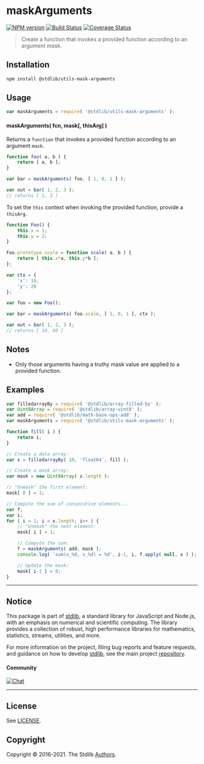 <!--

@license Apache-2.0

Copyright (c) 2021 The Stdlib Authors.

Licensed under the Apache License, Version 2.0 (the "License");
you may not use this file except in compliance with the License.
You may obtain a copy of the License at

   http://www.apache.org/licenses/LICENSE-2.0

Unless required by applicable law or agreed to in writing, software
distributed under the License is distributed on an "AS IS" BASIS,
WITHOUT WARRANTIES OR CONDITIONS OF ANY KIND, either express or implied.
See the License for the specific language governing permissions and
limitations under the License.

-->

# maskArguments

[![NPM version][npm-image]][npm-url] [![Build Status][test-image]][test-url] [![Coverage Status][coverage-image]][coverage-url] <!-- [![dependencies][dependencies-image]][dependencies-url] -->

> Create a function that invokes a provided function according to an argument mask.

<!-- Section to include introductory text. Make sure to keep an empty line after the intro `section` element and another before the `/section` close. -->

<section class="intro">

</section>

<!-- /.intro -->

<!-- Package usage documentation. -->

<section class="installation">

## Installation

```bash
npm install @stdlib/utils-mask-arguments
```

</section>

<section class="usage">

## Usage

```javascript
var maskArguments = require( '@stdlib/utils-mask-arguments' );
```

#### maskArguments( fcn, mask\[, thisArg] )

Returns a `function` that invokes a provided function according to an argument `mask`.

```javascript
function foo( a, b ) {
    return [ a, b ];
}

var bar = maskArguments( foo, [ 1, 0, 1 ] );

var out = bar( 1, 2, 3 );
// returns [ 1, 3 ]
```

To set the `this` context when invoking the provided function, provide a `thisArg`.

<!-- eslint-disable no-restricted-syntax -->

```javascript
function Foo() {
    this.x = 1;
    this.y = 2;
}

Foo.prototype.scale = function scale( a, b ) {
    return [ this.x*a, this.y*b ];
};

var ctx = {
    'x': 10,
    'y': 20
};

var foo = new Foo();

var bar = maskArguments( foo.scale, [ 1, 0, 1 ], ctx );

var out = bar( 1, 2, 3 );
// returns [ 10, 60 ]
```

</section>

<!-- /.usage -->

<!-- Package usage notes. Make sure to keep an empty line after the `section` element and another before the `/section` close. -->

<section class="notes">

## Notes

-   Only those arguments having a truthy mask value are applied to a provided function.

</section>

<!-- /.notes -->

<!-- Package usage examples. -->

<section class="examples">

## Examples

<!-- eslint no-undef: "error" -->

```javascript
var filledarrayBy = require( '@stdlib/array-filled-by' );
var Uint8Array = require( '@stdlib/array-uint8' );
var add = require( '@stdlib/math-base-ops-add' );
var maskArguments = require( '@stdlib/utils-mask-arguments' );

function fill( i ) {
    return i;
}

// Create a data array:
var x = filledarrayBy( 10, 'float64', fill );

// Create a mask array:
var mask = new Uint8Array( x.length );

// "Unmask" the first element:
mask[ 0 ] = 1;

// Compute the sum of consecutive elements...
var f;
var i;
for ( i = 1; i < x.length; i++ ) {
    // "Unmask" the next element:
    mask[ i ] = 1;

    // Compute the sum:
    f = maskArguments( add, mask );
    console.log( 'sum(x_%d, x_%d) = %d', i-1, i, f.apply( null, x ) );

    // Update the mask:
    mask[ i-1 ] = 0;
}
```

</section>

<!-- /.examples -->

<!-- Section to include cited references. If references are included, add a horizontal rule *before* the section. Make sure to keep an empty line after the `section` element and another before the `/section` close. -->

<section class="references">

</section>

<!-- /.references -->

<!-- Section for related `stdlib` packages. Do not manually edit this section, as it is automatically populated. -->

<section class="related">

</section>

<!-- /.related -->

<!-- Section for all links. Make sure to keep an empty line after the `section` element and another before the `/section` close. -->


<section class="main-repo" >

* * *

## Notice

This package is part of [stdlib][stdlib], a standard library for JavaScript and Node.js, with an emphasis on numerical and scientific computing. The library provides a collection of robust, high performance libraries for mathematics, statistics, streams, utilities, and more.

For more information on the project, filing bug reports and feature requests, and guidance on how to develop [stdlib][stdlib], see the main project [repository][stdlib].

#### Community

[![Chat][chat-image]][chat-url]

---

## License

See [LICENSE][stdlib-license].


## Copyright

Copyright &copy; 2016-2021. The Stdlib [Authors][stdlib-authors].

</section>

<!-- /.stdlib -->

<!-- Section for all links. Make sure to keep an empty line after the `section` element and another before the `/section` close. -->

<section class="links">

[npm-image]: http://img.shields.io/npm/v/@stdlib/utils-mask-arguments.svg
[npm-url]: https://npmjs.org/package/@stdlib/utils-mask-arguments

[test-image]: https://github.com/stdlib-js/utils-mask-arguments/actions/workflows/test.yml/badge.svg
[test-url]: https://github.com/stdlib-js/utils-mask-arguments/actions/workflows/test.yml

[coverage-image]: https://img.shields.io/codecov/c/github/stdlib-js/utils-mask-arguments/main.svg
[coverage-url]: https://codecov.io/github/stdlib-js/utils-mask-arguments?branch=main

<!--

[dependencies-image]: https://img.shields.io/david/stdlib-js/utils-mask-arguments.svg
[dependencies-url]: https://david-dm.org/stdlib-js/utils-mask-arguments/main

-->

[chat-image]: https://img.shields.io/gitter/room/stdlib-js/stdlib.svg
[chat-url]: https://gitter.im/stdlib-js/stdlib/

[stdlib]: https://github.com/stdlib-js/stdlib

[stdlib-authors]: https://github.com/stdlib-js/stdlib/graphs/contributors

[stdlib-license]: https://raw.githubusercontent.com/stdlib-js/utils-mask-arguments/main/LICENSE

</section>

<!-- /.links -->
